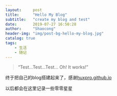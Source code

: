 ```yaml
---
layout:     post
title:      "Hello My Blog"
subtitle:   "create my blog and test"
date:       2019-07-27 16:50:28
author:     "Shaocong"
header-img: "img/post-bg-hello-my-blog.jpg"
catalog: true
tags:
    - 生活
    - 随记
---
```


> “Test...Test...Test... Oh! It works!”


终于把自己的blog搭建起来了，感谢[huxpro.github.io](https://github.com/Huxpro/huxpro.github.io)

以后都会在这里记录一些零零星星

